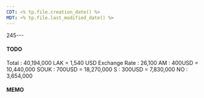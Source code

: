 ```yaml
---
CDT: <% tp.file.creation_date() %>
MDT: <% tp.file.last_modified_date() %>
---
```

245---

#### TODO

Total : 40,194,000 LAK = 1,540 USD
Exchange Rate : 26,100
AM : 400USD = 10,440,000
SOUK : 700USD = 18,270,000
S : 300USD = 7,830,000
NO : 3,654,000

#### MEMO
